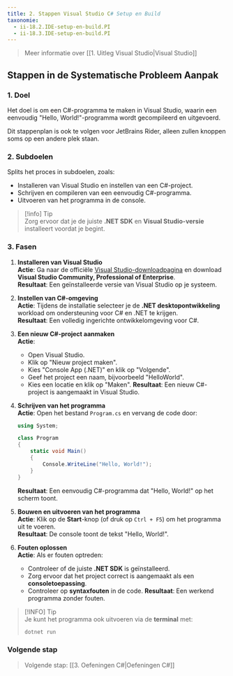 ```yaml
---
title: 2. Stappen Visual Studio C# Setup en Build
taxonomie:
  - ii-18.2.IDE-setup-en-build.PI
  - ii-18.3.IDE-setup-en-build.PI
---
```


> Meer informatie over [[1. Uitleg Visual Studio|Visual Studio]]

## Stappen in de Systematische Probleem Aanpak

### 1. Doel

Het doel is om een C#-programma te maken in Visual Studio, waarin een eenvoudig "Hello, World!"-programma wordt gecompileerd en uitgevoerd.

Dit stappenplan is ook te volgen voor JetBrains Rider, alleen zullen knoppen soms op een andere plek staan.

### 2. Subdoelen

Splits het proces in subdoelen, zoals:

- Installeren van Visual Studio en instellen van een C#-project.
- Schrijven en compileren van een eenvoudig C#-programma.
- Uitvoeren van het programma in de console.

> [!info] Tip  
> Zorg ervoor dat je de juiste **.NET SDK** en **Visual Studio-versie** installeert voordat je begint.

### 3. Fasen

1. **Installeren van Visual Studio**  
    **Actie**: Ga naar de officiële [Visual Studio-downloadpagina](https://visualstudio.microsoft.com/) en download **Visual Studio Community, Professional of Enterprise**.  
    **Resultaat**: Een geïnstalleerde versie van Visual Studio op je systeem.
    
2. **Instellen van C#-omgeving**  
    **Actie**: Tijdens de installatie selecteer je de **.NET desktopontwikkeling** workload om ondersteuning voor C# en .NET te krijgen.  
    **Resultaat**: Een volledig ingerichte ontwikkelomgeving voor C#.
    
3. **Een nieuw C#-project aanmaken**  
    **Actie**:
    
    - Open Visual Studio.
    - Klik op "Nieuw project maken".
    - Kies "Console App (.NET)" en klik op "Volgende".
    - Geef het project een naam, bijvoorbeeld "HelloWorld".
    - Kies een locatie en klik op "Maken". **Resultaat**: Een nieuw C#-project is aangemaakt in Visual Studio.
4. **Schrijven van het programma**  
    **Actie**: Open het bestand `Program.cs` en vervang de code door:
    
    ```csharp
    using System;
    
    class Program
    {
        static void Main()
        {
            Console.WriteLine("Hello, World!");
        }
    }
    ```
    
    **Resultaat**: Een eenvoudig C#-programma dat "Hello, World!" op het scherm toont.
    
5. **Bouwen en uitvoeren van het programma**  
    **Actie**: Klik op de **Start**-knop (of druk op `Ctrl + F5`) om het programma uit te voeren.  
    **Resultaat**: De console toont de tekst "Hello, World!".
    
6. **Fouten oplossen**  
    **Actie**: Als er fouten optreden:
    
    - Controleer of de juiste **.NET SDK** is geïnstalleerd.
    - Zorg ervoor dat het project correct is aangemaakt als een **consoletoepassing**.
    - Controleer op **syntaxfouten** in de code. **Resultaat**: Een werkend programma zonder fouten.

> [!INFO] Tip  
> Je kunt het programma ook uitvoeren via de **terminal** met:
> 
> ```sh
> dotnet run
> ```

### Volgende stap

> Volgende stap: [[3. Oefeningen C#|Oefeningen C#]]